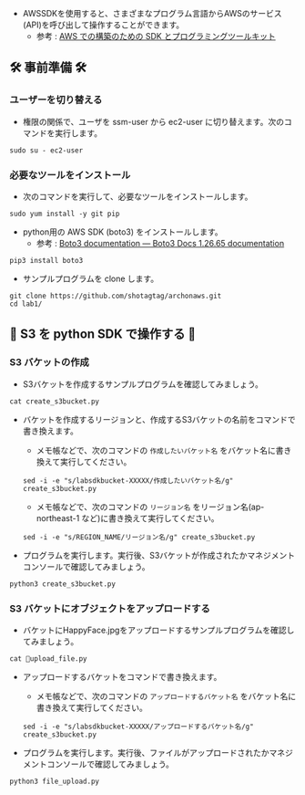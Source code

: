 - AWSSDKを使用すると、さまざまなプログラム言語からAWSのサービス(API)を呼び出して操作することができます。
  - 参考 : [AWS での構築のための SDK とプログラミングツールキット](https://aws.amazon.com/jp/developer/tools/)

## 🛠️ 事前準備 🛠️

### ユーザーを切り替える
- 権限の関係で、ユーザを ssm-user から ec2-user に切り替えます。次のコマンドを実行します。
```
sudo su - ec2-user
```

### 必要なツールをインストール ###
- 次のコマンドを実行して、必要なツールをインストールします。
```
sudo yum install -y git pip
```
- python用の AWS SDK (boto3) をインストールします。
  - 参考 : [Boto3 documentation — Boto3 Docs 1.26.65 documentation](https://boto3.amazonaws.com/v1/documentation/api/latest/index.html)
```
pip3 install boto3
```

- サンプルプログラムを clone します。
```
git clone https://github.com/shotagtag/archonaws.git
cd lab1/
```

## 🚀 S3 を python SDK で操作する 🚀

###  S3 バケットの作成
- S3バケットを作成するサンプルプログラムを確認してみましょう。
```
cat create_s3bucket.py
```

- バケットを作成するリージョンと、作成するS3バケットの名前をコマンドで書き換えます。
  - メモ帳などで、次のコマンドの `作成したいバケット名` をバケット名に書き換えて実行してください。
  ```
  sed -i -e "s/labsdkbucket-XXXXX/作成したいバケット名/g" create_s3bucket.py
  ```
  - メモ帳などで、次のコマンドの `リージョン名` をリージョン名(ap-northeast-1 など)に書き換えて実行してください。
  ```
  sed -i -e "s/REGION_NAME/リージョン名/g" create_s3bucket.py
  ```

- プログラムを実行します。実行後、S3バケットが作成されたかマネジメントコンソールで確認してみましょう。
```
python3 create_s3bucket.py
```

### S3 バケットにオブジェクトをアップロードする
- バケットにHappyFace.jpgをアップロードするサンプルプログラムを確認してみましょう。
```
cat upload_file.py
```

- アップロードするバケットをコマンドで書き換えます。
  - メモ帳などで、次のコマンドの `アップロードするバケット名` をバケット名に書き換えて実行してください。
  ```
  sed -i -e "s/labsdkbucket-XXXXX/アップロードするバケット名/g" create_s3bucket.py
  ```

- プログラムを実行します。実行後、ファイルがアップロードされたかマネジメントコンソールで確認してみましょう。
```
python3 file_upload.py
```
